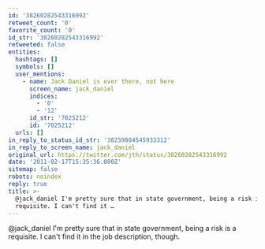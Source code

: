 ```yaml
---
id: '38260282543316992'
retweet_count: '0'
favorite_count: '0'
id_str: '38260282543316992'
retweeted: false
entities:
  hashtags: []
  symbols: []
  user_mentions:
    - name: Jack Daniel is over there, not here
      screen_name: jack_daniel
      indices:
        - '0'
        - '12'
      id_str: '7025212'
      id: '7025212'
  urls: []
in_reply_to_status_id_str: '38259884545933312'
in_reply_to_screen_name: jack_daniel
original_url: https://twitter.com/jth/status/38260282543316992
date: '2011-02-17T15:35:36.000Z'
sitemap: false
robots: noindex
reply: true
title: >-
  @jack_daniel I'm pretty sure that in state government, being a risk is a
  requisite. I can't find it …
---
```


@jack_daniel I'm pretty sure that in state government, being a risk is a requisite. I can't find it in the job description, though.